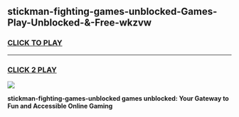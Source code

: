 
## stickman-fighting-games-unblocked-Games-Play-Unblocked-&-Free-wkzvw
<h3>
<a href="https://premium76.site?title=stickman-fighting-games-unblocked&ref=24A">CLICK TO PLAY</a></h3>
<hr>

<h3>
<a href="https://premium76.site?title=stickman-fighting-games-unblocked&ref=24A">CLICK 2 PLAY</a>
  
</h3>

<a href="https://premium76.site?title=stickman-fighting-games-unblocked&ref=24A"><img src="https://clearcache.store/games.png"></a>


**stickman-fighting-games-unblocked games unblocked: Your Gateway to Fun and Accessible Online Gaming**
